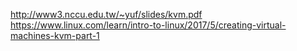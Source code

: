 http://www3.nccu.edu.tw/~yuf/slides/kvm.pdf
https://www.linux.com/learn/intro-to-linux/2017/5/creating-virtual-machines-kvm-part-1